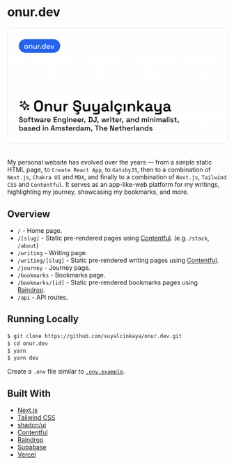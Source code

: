# onur.dev

<img src="onurdev.png" alt="onur.dev — Onur Şuyalçınkaya" style="border-radius: 12px; border: 1px solid #e5e7eb" />

<br>
<br>

My personal website has evolved over the years — from a simple static HTML page, to `Create React App`, to `GatsbyJS`,
then to a combination of `Next.js`, `Chakra UI` and `MDX`, and finally to a combination of `Next.js`, `Tailwind CSS` and
`Contentful`. It serves as an app-like-web platform for my writings, highlighting my journey, showcasing my bookmarks,
and more.

## Overview

- `/` - Home page.
- `/[slug]` - Static pre-rendered pages using [Contentful](https://www.contentful.com). (e.g. `/stack`, `/about`)
- `/writing` - Writing page.
- `/writing/[slug]` - Static pre-rendered writing pages using [Contentful](https://www.contentful.com).
- `/journey` - Journey page.
- `/bookmarks` - Bookmarks page.
- `/bookmarks/[id]` - Static pre-rendered bookmarks pages using [Raindrop](https://raindrop.io/).
- `/api` - API routes.

## Running Locally

```bash
$ git clone https://github.com/suyalcinkaya/onur.dev.git
$ cd onur.dev
$ yarn
$ yarn dev
```

Create a `.env` file similar to [`.env.example`](https://github.com/suyalcinkaya/onur.dev/blob/master/.env.example).

## Built With

- [Next.js](https://nextjs.org)
- [Tailwind CSS](https://tailwindcss.com)
- [shadcn/ui](https://ui.shadcn.com)
- [Contentful](https://www.contentful.com)
- [Raindrop](https://raindrop.io)
- [Supabase](https://supabase.com)
- [Vercel](https://vercel.com)
